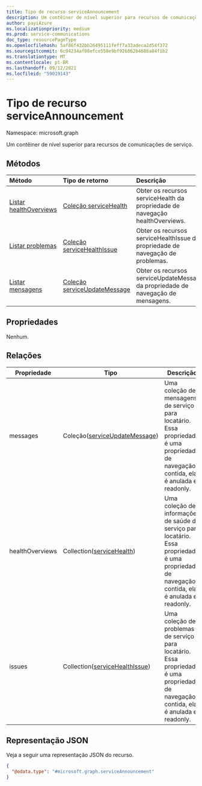 ```yaml
---
title: Tipo de recurso serviceAnnouncement
description: Um contêiner de nível superior para recursos de comunicações de serviço
author: payiAzure
ms.localizationpriority: medium
ms.prod: service-communications
doc_type: resourcePageType
ms.openlocfilehash: 5af86f432bb26495111feff7a33adeca2d54f372
ms.sourcegitcommit: 6c04234af08efce558e9bf926062b4686a84f1b2
ms.translationtype: MT
ms.contentlocale: pt-BR
ms.lasthandoff: 09/12/2021
ms.locfileid: "59019143"
---
```

# <a name="serviceannouncement-resource-type"></a>Tipo de recurso serviceAnnouncement

Namespace: microsoft.graph

Um contêiner de nível superior para recursos de comunicações de serviço.

## <a name="methods"></a>Métodos
|Método|Tipo de retorno|Descrição|
|:---|:---|:---|
|[Listar healthOverviews](../api/serviceannouncement-list-healthoverviews.md)|[Coleção serviceHealth](../resources/servicehealth.md)|Obter os recursos serviceHealth da propriedade de navegação healthOverviews.|
|[Listar problemas](../api/serviceannouncement-list-issues.md)|[Coleção serviceHealthIssue](../resources/servicehealthissue.md)|Obter os recursos serviceHealthIssue da propriedade de navegação de problemas.|
|[Listar mensagens](../api/serviceannouncement-list-messages.md)|[Coleção serviceUpdateMessage](../resources/serviceupdatemessage.md)|Obter os recursos serviceUpdateMessage da propriedade de navegação de mensagens.|

## <a name="properties"></a>Propriedades
Nenhum.

## <a name="relationships"></a>Relações
|Propriedade|Tipo|Descrição|
|-|-|-|
|messages|Coleção([serviceUpdateMessage](serviceupdatemessage.md))|Uma coleção de mensagens de serviço para locatário. Essa propriedade é uma propriedade de navegação contida, ela é anulada e readonly.|
|healthOverviews|Collection([serviceHealth](servicehealth.md))|Uma coleção de informações de saúde do serviço para locatário. Essa propriedade é uma propriedade de navegação contida, ela é anulada e readonly.|
|issues|Collection([serviceHealthIssue](servicehealthissue.md))|Uma coleção de problemas de serviço para locatário. Essa propriedade é uma propriedade de navegação contida, ela é anulada e readonly.|

## <a name="json-representation"></a>Representação JSON
Veja a seguir uma representação JSON do recurso.
<!-- {
  "blockType": "resource",
  "keyProperty": "id",
  "@odata.type": "microsoft.graph.serviceAnnouncement",
  "openType": false
}
-->
``` json
{
  "@odata.type": "#microsoft.graph.serviceAnnouncement"
}
```
